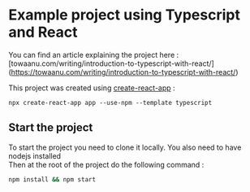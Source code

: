 # Example project using Typescript and React
You can find an article explaining the project here : [towaanu.com/writing/introduction-to-typescript-with-react/] (https://towaanu.com/writing/introduction-to-typescript-with-react/)

This project was created using [create-react-app](https://create-react-app.dev/) :
```console
npx create-react-app app --use-npm --template typescript
```

## Start the project
To start the project you need to clone it locally. You also need to have nodejs installed \
Then at the root of the project do the following command :
```sh
npm install && npm start
```
